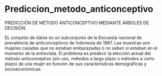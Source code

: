 # Prediccion_metodo_anticonceptivo
PREDICCIÓN DE MÉTODO ANTICONCEPTIVO MEDIANTE ÁRBOLES DE DECISIÓN.

EL conjunto de datos es un subconjunto de la Encuesta nacional de prevalencia de
anticonceptivos de Indonesia de 1987. Las muestras son mujeres casadas que no estaban
embarazadas o no saben si estaban en el momento de la entrevista. El problema es predecir
la elección actual del método anticonceptivo (sin uso, métodos a largo plazo o métodos a
corto plazo) de una mujer en función de sus características demográficas y socioeconómicas.
